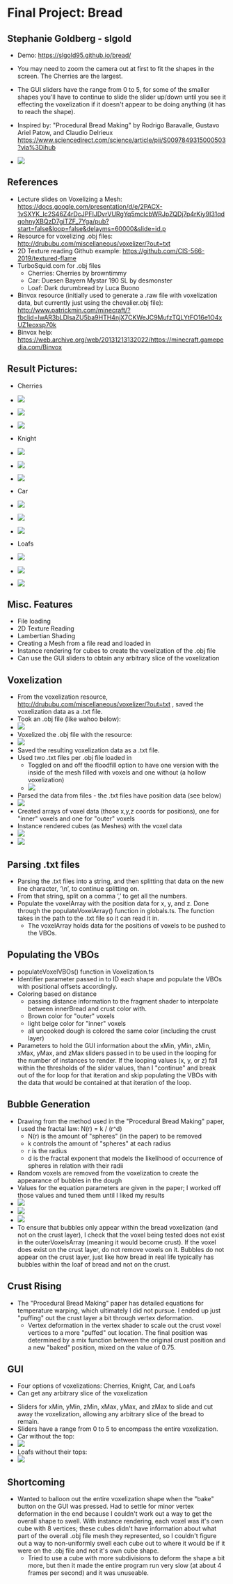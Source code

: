 # Final Project: Bread

## Stephanie Goldberg - slgold
- Demo: https://slgold95.github.io/bread/
- You may need to zoom the camera out at first to fit the shapes in the screen. The Cherries are the largest.
- The GUI sliders have the range from 0 to 5, for some of the smaller shapes you'll have to continue to slide the slider up/down until you see it effecting the voxelization if it doesn't appear to be doing anything (it has to reach the shape).
- Inspired by: "Procedural Bread Making" by Rodrigo Baravalle, Gustavo Ariel Patow, and Claudio Delrieux https://www.sciencedirect.com/science/article/pii/S0097849315000503?via%3Dihub

- ![](loafs.png) 

## References
- Lecture slides on Voxelizing a Mesh: https://docs.google.com/presentation/d/e/2PACX-1vSXYK_Ic2S46Z4rDcJPFIJDvrVURgYq5mcIcbWRJpZQDj7p4rKiy9I31qdqohnyXBQzD7giTZF_7Yga/pub?start=false&loop=false&delayms=60000&slide=id.p
- Resource for voxelizing .obj files: http://drububu.com/miscellaneous/voxelizer/?out=txt
- 2D Texture reading Github example: https://github.com/CIS-566-2019/textured-flame 
- TurboSquid.com for .obj files
    + Cherries: Cherries by browntimmy
    + Car: Duesen Bayern Mystar 190 SL by desmonster
    + Loaf: Dark durumbread by Luca Buono
- Binvox resource (initially used to generate a .raw file with voxelization data, but currently just using the chevalier.obj file): http://www.patrickmin.com/minecraft/?fbclid=IwAR3bLDlsaZU5ba9HTH4njX7CKWeJC9MufzTQLYtFO16e1O4xUZ1eoxsp70k
- Binvox help: https://web.archive.org/web/20131213132022/https://minecraft.gamepedia.com/Binvox

## Result Pictures:
- Cherries
- ![](uncookedCherries.png) 
- ![](cookedCherries.png)
- ![](cookedCherriesHalf.png) 

- Knight
- ![](uncookedKnight.png) 
- ![](cookedKnight.png)
- ![](cookedKnightHalf.png)

- Car
- ![](uncookedCar.png) 
- ![](cookedCar.png)
- ![](cookedCarHalf.png)

- Loafs
- ![](uncookedLoafs.png) 
- ![](cookedLoafs.png)
- ![](cookedLoafsHalf.png)

## Misc. Features
- File loading
- 2D Texture Reading
- Lambertian Shading
- Creating a Mesh from a file read and loaded in
- Instance rendering for cubes to create the voxelization of the .obj file
- Can use the GUI sliders to obtain any arbitrary slice of the voxelization

## Voxelization
- From the voxelization resource, http://drububu.com/miscellaneous/voxelizer/?out=txt , saved the voxelization data as a .txt file.
- Took an .obj file (like wahoo below):
- ![](mayaWahoo.png)
- Voxelized the .obj file with the resource:
- ![](resourcePic.png)
- Saved the resulting voxelization data as a .txt file.
- Used two .txt files per .obj file loaded in
    + Toggled on and off the floodfill option to have one version with the inside of the mesh filled with voxels and one without (a hollow voxelization)
    + ![](floodfill.png)  
- Parsed the data from files - the .txt files have position data (see below)
- ![](voxelsTxt.png)
- Created arrays of voxel data (those x,y,z coords for positions), one for "inner" voxels and one for "outer" voxels
- Instance rendered cubes (as Meshes) with the voxel data
- ![](wahoo.png) 
- ![](voxeloo.png) 

## Parsing .txt files
- Parsing the .txt files into a string, and then splitting that data on the new line character, ‘\n’, to continue splitting on. 
- From that string, split on a comma ‘,’ to get all the numbers. 
- Populate the voxelArray with the position data for x, y, and z. Done through the populateVoxelArray() function in globals.ts. The function takes in the path to the .txt file so it can read it in.
   + The voxelArray holds data for the positions of voxels to be pushed to the VBOs.

## Populating the VBOs
- populateVoxelVBOs() function in Voxelization.ts
- Identifier parameter passed in to ID each shape and populate the VBOs with positional offsets accordingly.
- Coloring based on distance
    + passing distance information to the fragment shader to interpolate between innerBread and crust color with.
    + Brown color for "outer" voxels
    + light beige color for "inner" voxels
    + all uncooked dough is colored the same color (including the crust layer) 
- Parameters to hold the GUI information about the xMin, yMin, zMin, xMax, yMax, and zMax sliders passed in to be used in the looping for the number of instances to render. If the looping values (x, y, or z) fall within the thresholds of the slider values, than I "continue" and break out of the for loop for that iteration and skip populating the VBOs with the data that would be contained at that iteration of the loop.

## Bubble Generation
- Drawing from the method used in the "Procedural Bread Making" paper, I used the fractal law: N(r) = k / (r^d)
    + N(r) is the amount of "spheres" (in the paper) to be removed
    + k controls the amount of "spheres" at each radius
    + r is the radius
    + d is the fractal exponent that models the likelihood of occurrence of spheres in relation with their radii
- Random voxels are removed from the voxelization to create the appearance of bubbles in the dough
- Values for the equation parameters are given in the paper; I worked off those values and tuned them until I liked my results
- ![](bubbles1.png) 
- ![](bubbles2.png)
- ![](bubbles3.png)
- To ensure that bubbles only appear within the bread voxelization (and not on the crust layer), I check that the voxel being tested does not exist in the outerVoxelsArray (meaning it would become crust). If the voxel does exist on the crust layer, do not remove voxels on it. Bubbles do not appear on the crust layer, just like how bread in real life typically has bubbles within the loaf of bread and not on the crust.

## Crust Rising
- The "Procedural Bread Making" paper has detailed equations for temperature warping, which ultimately I did not pursue. I ended up just "puffing" out the crust layer a bit through vertex deformation.
    + Vertex deformation in the vertex shader to scale out the crust voxel vertices to a more "puffed" out location. The final position was determined by a mix function between the original crust position and a new "baked" position, mixed on the value of 0.75.

## GUI
- Four options of voxelizations: Cherries, Knight, Car, and Loafs
- Can get any arbitrary slice of the voxelization
 + Sliders for xMin, yMin, zMin, xMax, yMax, and zMax to slide and cut away the voxelization, allowing any arbitrary slice of the bread to remain. 
 + Sliders have a range from 0 to 5 to encompass the entire voxelization.
 + Car without the top:
 + ![](topDownCar.png)
 + Loafs without their tops:
 + ![](topDownLoafs.png)

## Shortcoming
- Wanted to balloon out the entire voxelization shape when the "bake" button on the GUI was pressed. Had to settle for minor vertex deformation in the end because I couldn't work out a way to get the overall shape to swell. With instance rendering, each voxel was it's own cube with 8 vertices; these cubes didn't have information about what part of the overall .obj file mesh they represented, so I couldn't figure out a way to non-uniformly swell each cube out to where it would be if it were on the .obj file and not it's own cube shape.
    + Tried to use a cube with more subdivisions to deform the shape a bit more, but then it made the entire program run very slow (at about 4 frames per second) and it was unuseable.
